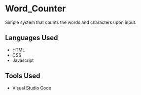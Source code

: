 # Word_Counter
Simple system that counts the words and characters upon input.
## Languages Used
- HTML
- CSS
- Javascript

## Tools Used
- Visual Studio Code
